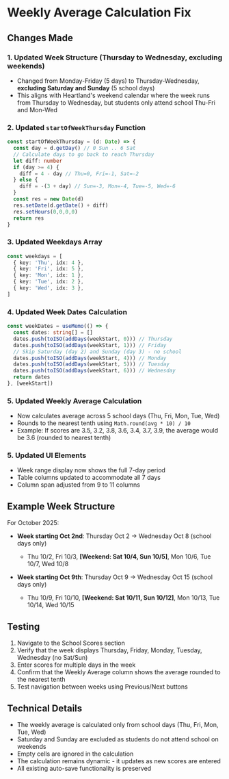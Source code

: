 # Weekly Average Calculation Fix

## Changes Made

### 1. Updated Week Structure (Thursday to Wednesday, excluding weekends)
- Changed from Monday-Friday (5 days) to Thursday-Wednesday, **excluding Saturday and Sunday** (5 school days)
- This aligns with Heartland's weekend calendar where the week runs from Thursday to Wednesday, but students only attend school Thu-Fri and Mon-Wed

### 2. Updated `startOfWeekThursday` Function
```typescript
const startOfWeekThursday = (d: Date) => {
  const day = d.getDay() // 0 Sun .. 6 Sat
  // Calculate days to go back to reach Thursday
  let diff: number
  if (day >= 4) {
    diff = 4 - day // Thu=0, Fri=-1, Sat=-2
  } else {
    diff = -(3 + day) // Sun=-3, Mon=-4, Tue=-5, Wed=-6
  }
  const res = new Date(d)
  res.setDate(d.getDate() + diff)
  res.setHours(0,0,0,0)
  return res
}
```

### 3. Updated Weekdays Array
```typescript
const weekdays = [
  { key: 'Thu', idx: 4 },
  { key: 'Fri', idx: 5 },
  { key: 'Mon', idx: 1 },
  { key: 'Tue', idx: 2 },
  { key: 'Wed', idx: 3 },
]
```

### 4. Updated Week Dates Calculation
```typescript
const weekDates = useMemo(() => {
  const dates: string[] = []
  dates.push(toISO(addDays(weekStart, 0))) // Thursday
  dates.push(toISO(addDays(weekStart, 1))) // Friday
  // Skip Saturday (day 2) and Sunday (day 3) - no school
  dates.push(toISO(addDays(weekStart, 4))) // Monday
  dates.push(toISO(addDays(weekStart, 5))) // Tuesday
  dates.push(toISO(addDays(weekStart, 6))) // Wednesday
  return dates
}, [weekStart])
```

### 5. Updated Weekly Average Calculation
- Now calculates average across 5 school days (Thu, Fri, Mon, Tue, Wed)
- Rounds to the nearest tenth using `Math.round(avg * 10) / 10`
- Example: If scores are 3.5, 3.2, 3.8, 3.6, 3.4, 3.7, 3.9, the average would be 3.6 (rounded to nearest tenth)

### 5. Updated UI Elements
- Week range display now shows the full 7-day period
- Table columns updated to accommodate all 7 days
- Column span adjusted from 9 to 11 columns

## Example Week Structure

For October 2025:
- **Week starting Oct 2nd**: Thursday Oct 2 → Wednesday Oct 8 (school days only)
  - Thu 10/2, Fri 10/3, **[Weekend: Sat 10/4, Sun 10/5]**, Mon 10/6, Tue 10/7, Wed 10/8

- **Week starting Oct 9th**: Thursday Oct 9 → Wednesday Oct 15 (school days only)
  - Thu 10/9, Fri 10/10, **[Weekend: Sat 10/11, Sun 10/12]**, Mon 10/13, Tue 10/14, Wed 10/15

## Testing
1. Navigate to the School Scores section
2. Verify that the week displays Thursday, Friday, Monday, Tuesday, Wednesday (no Sat/Sun)
3. Enter scores for multiple days in the week
4. Confirm that the Weekly Average column shows the average rounded to the nearest tenth
5. Test navigation between weeks using Previous/Next buttons

## Technical Details
- The weekly average is calculated only from school days (Thu, Fri, Mon, Tue, Wed)
- Saturday and Sunday are excluded as students do not attend school on weekends
- Empty cells are ignored in the calculation
- The calculation remains dynamic - it updates as new scores are entered
- All existing auto-save functionality is preserved
